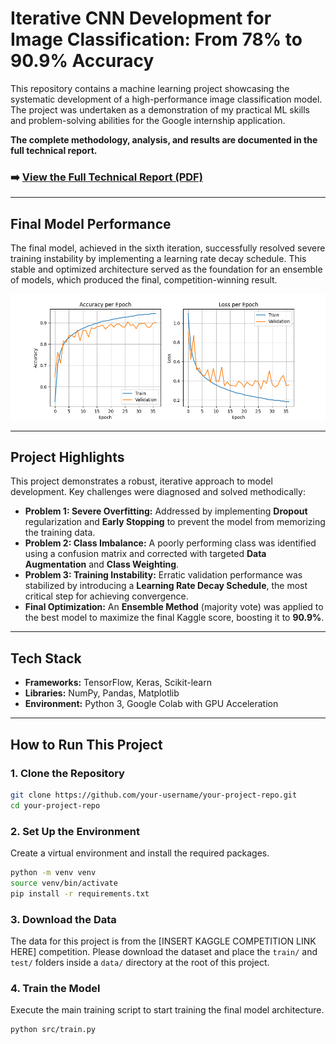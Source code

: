 # Iterative CNN Development for Image Classification: From 78% to 90.9% Accuracy

This repository contains a machine learning project showcasing the systematic development of a high-performance image classification model. The project was undertaken as a demonstration of my practical ML skills and problem-solving abilities for the Google internship application.

**The complete methodology, analysis, and results are documented in the full technical report.**

### ➡️ **[View the Full Technical Report (PDF)](report/project_report.pdf)**

---

## Final Model Performance

The final model, achieved in the sixth iteration, successfully resolved severe training instability by implementing a learning rate decay schedule. This stable and optimized architecture served as the foundation for an ensemble of models, which produced the final, competition-winning result.

![Final Model Training Curves](images/attempt6_loss.png)

---

## Project Highlights

This project demonstrates a robust, iterative approach to model development. Key challenges were diagnosed and solved methodically:

-   **Problem 1: Severe Overfitting:** Addressed by implementing **Dropout** regularization and **Early Stopping** to prevent the model from memorizing the training data.
-   **Problem 2: Class Imbalance:** A poorly performing class was identified using a confusion matrix and corrected with targeted **Data Augmentation** and **Class Weighting**.
-   **Problem 3: Training Instability:** Erratic validation performance was stabilized by introducing a **Learning Rate Decay Schedule**, the most critical step for achieving convergence.
-   **Final Optimization:** An **Ensemble Method** (majority vote) was applied to the best model to maximize the final Kaggle score, boosting it to **90.9%**.

---

## Tech Stack

-   **Frameworks:** TensorFlow, Keras, Scikit-learn
-   **Libraries:** NumPy, Pandas, Matplotlib
-   **Environment:** Python 3, Google Colab with GPU Acceleration

---

## How to Run This Project

### 1. Clone the Repository
```bash
git clone https://github.com/your-username/your-project-repo.git
cd your-project-repo
```

### 2. Set Up the Environment
Create a virtual environment and install the required packages.
```bash
python -m venv venv
source venv/bin/activate
pip install -r requirements.txt
```

### 3. Download the Data
The data for this project is from the [INSERT KAGGLE COMPETITION LINK HERE] competition. Please download the dataset and place the `train/` and `test/` folders inside a `data/` directory at the root of this project.

### 4. Train the Model
Execute the main training script to start training the final model architecture.
```bash
python src/train.py
```
